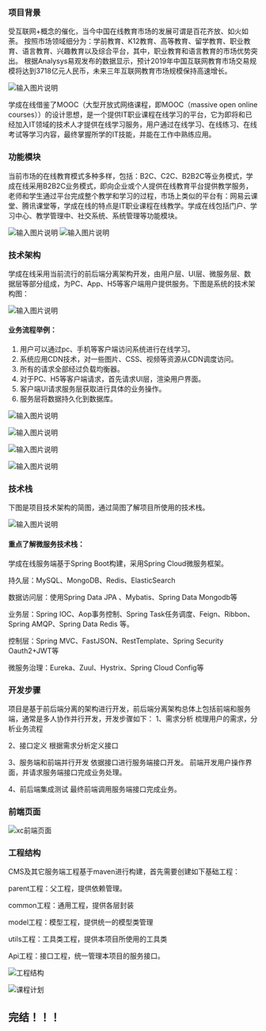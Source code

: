 ### 项目背景

受互联网+概念的催化，当今中国在线教育市场的发展可谓是百花齐放、如火如荼。 按照市场领域细分为：学前教育、K12教育、高等教育、留学教育、职业教育、语言教育、兴趣教育以及综合平台，其中，职业教育和语言教育的市场优势突出。 根据Analysys易观发布的数据显示，预计2019年中国互联网教育市场交易规模将达到3718亿元人民币，未来三年互联网教育市场规模保持高速增长。

![输入图片说明](https://images.gitee.com/uploads/images/2020/0707/141836_8eb5bfe8_800553.png "472B78CD-699E-494f-BC84-5CFD43E7C6DB.png")

学成在线借鉴了MOOC（大型开放式网络课程，即MOOC（massive open online courses））的设计思想，是一个提供IT职业课程在线学习的平台，它为即将和已经加入IT领域的技术人才提供在线学习服务，用户通过在线学习、在线练习、在线考试等学习内容，最终掌握所学的IT技能，并能在工作中熟练应用。

### 功能模块

当前市场的在线教育模式多种多样，包括：B2C、C2C、B2B2C等业务模式，学成在线采用B2B2C业务模式，即向企业或个人提供在线教育平台提供教学服务，老师和学生通过平台完成整个教学和学习的过程，市场上类似的平台有：网易云课堂、腾讯课堂等，学成在线的特点是IT职业课程在线教学。学成在线包括门户、学习中心、教学管理中、社交系统、系统管理等功能模块。

![输入图片说明](https://images.gitee.com/uploads/images/2020/0617/161602_e1209ff3_800553.png "xcgn.png")
![输入图片说明](https://images.gitee.com/uploads/images/2020/0707/142020_40a517cb_800553.png "屏幕截图.png")

### 技术架构

学成在线采用当前流行的前后端分离架构开发，由用户层、UI层、微服务层、数据层等部分组成，为PC、App、H5等客户端用户提供服务。下图是系统的技术架构图：

![输入图片说明](https://images.gitee.com/uploads/images/2020/0617/161541_e0e61256_800553.png "xcjx.png")

#### 业务流程举例：

1. 用户可以通过pc、手机等客户端访问系统进行在线学习。
2. 系统应用CDN技术，对一些图片、CSS、视频等资源从CDN调度访问。
3. 所有的请求全部经过负载均衡器。
4. 对于PC、H5等客户端请求，首先请求UI层，渲染用户界面。
5. 客户端UI请求服务层获取进行具体的业务操作。
6. 服务层将数据持久化到数据库。

![输入图片说明](https://images.gitee.com/uploads/images/2020/0707/142642_9e56a1f0_800553.png "屏幕截图.png")

![输入图片说明](https://images.gitee.com/uploads/images/2020/0707/142716_3ad8536b_800553.png "屏幕截图.png")

![输入图片说明](https://images.gitee.com/uploads/images/2020/0707/142726_1ca66a9a_800553.png "屏幕截图.png")

![输入图片说明](https://images.gitee.com/uploads/images/2020/0707/142736_ea11423b_800553.png "屏幕截图.png")

### 技术栈
下图是项目技术架构的简图，通过简图了解项目所使用的技术栈。

![输入图片说明](https://images.gitee.com/uploads/images/2020/0707/142807_0aaf6264_800553.png "屏幕截图.png")

#### 重点了解微服务技术栈：
学成在线服务端基于Spring Boot构建，采用Spring Cloud微服务框架。

持久层：MySQL、MongoDB、Redis、ElasticSearch

数据访问层：使用Spring Data JPA 、Mybatis、Spring Data Mongodb等

业务层：Spring IOC、Aop事务控制、Spring Task任务调度、Feign、Ribbon、Spring AMQP、Spring Data Redis
等。

控制层：Spring MVC、FastJSON、RestTemplate、Spring Security Oauth2+JWT等

微服务治理：Eureka、Zuul、Hystrix、Spring Cloud Config等

### 开发步骤

项目是基于前后端分离的架构进行开发，前后端分离架构总体上包括前端和服务端，通常是多人协作并行开发，开发步骤如下：
1、需求分析
梳理用户的需求，分析业务流程

2、接口定义
根据需求分析定义接口

3、服务端和前端并行开发
依据接口进行服务端接口开发。
前端开发用户操作界面，并请求服务端接口完成业务处理。

4、前后端集成测试
最终前端调用服务端接口完成业务。

### 前端页面

![xc前端页面](https://images.gitee.com/uploads/images/2020/0707/143029_36e58658_800553.png "屏幕截图.png")


### 工程结构

CMS及其它服务端工程基于maven进行构建，首先需要创建如下基础工程：

parent工程：父工程，提供依赖管理。

common工程：通用工程，提供各层封装

model工程：模型工程，提供统一的模型类管理

utils工程：工具类工程，提供本项目所使用的工具类

Api工程：接口工程，统一管理本项目的服务接口。

![工程结构](https://images.gitee.com/uploads/images/2020/0707/143310_080aea5d_800553.png "屏幕截图.png")


![课程计划](https://images.gitee.com/uploads/images/2020/0707/143914_d9771c90_800553.png "屏幕截图.png")



## 完结！！！